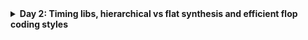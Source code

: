 <details>
  <Summary><strong> Day 2: Timing libs, hierarchical vs flat synthesis and efficient flop coding styles</strong></summary>

## Contents
1. [Introduction to timing .libs](#1-introduction-to-timing-libs)
2. [Hierarchical vs Flat Synthesis](#2-hierarchical-vs-flat-synthesis)
3. [Various Flop Coding Styles and optimization](#3-various-flop-coding-styles-and-optimization)

## Lab 4
## 1. Introduction to timing .libs

### Liberty File
- A .lib file, also known as a Liberty Timing File, is a critical component in ASIC design flows.
- It serves as an ASCII-format timing model that describes the timing, power, and functional characteristics of standard cells or macros used in a particular technology node. This file adheres to the Liberty syntax and is generated by either the standard cell library vendor or the foundry (if they provide the cell library).
- The .lib file provides detailed electrical behavior of each cell and contains some information which is common for all the standard cells and also cell-specific information.
- The ```common part``` of .lib file contains :
    - Library Name
    - Technology Name
    - Units (of time, power, voltage, current, resistance and capacitance)
    - Value of operating condition (process, voltage and temperature)

![Alt Text](images/liberty_file1.png)

- The ```Cell-specific information``` of .lib file includes:
    - cell name
    - PG pin name
    - Area of the cell
    - Leakage power w.r.t the input pins of logic state
    - Pin details
    - Pin name, pin direction, internal power, capacitance (rise and fall), Fanout load
<strong> Example: Standard Cell ```a2111o_1``` </strong>
![Alt Text](images/leakage_wrt_input_states.png)
![Alt Text](images/area_pgpin_pin_info.png)


#### Cell Comaprison between 3 different variants of 2-input AND from ```sky130_fd_sc_hd``` .lib
![Alt Text](images/cell_comparisons.png)

## Lab 5
## 2. Hierarchical vs Flat Synthesis
### Design: multiple_modules.v
![Alt Text](images/multiple_modules_verilog.png)
![Alt Text](images/mm_show_design.png)

#### Generate hierarchical netlist-
```bash
read_liberty -lib ../lib/sky130_fd_sc_hd__tt_025C_1v80.lib
read_verilog multiple_modules.v
synth -top multiple_modules
abc -liberty ../lib/sky130_fd_sc_hd__tt_025C_1v80.lib 
write_verilog -noattr multiple_modules_hier.v
```
![Alt Text](images/hier_netlist.png)

#### Generate flat netlist-
```bash
flatten
write_verilog -noattr multiple_modules_flat.v
```
![Alt Text](images/flatten_netlist.png)


## 3. Various Flop Coding Styles and optimization
### Why Flops and Flop Coding Styles?
### Lab - Flop Synthesis Simulations
### Interesting Optimizations

</details>  

